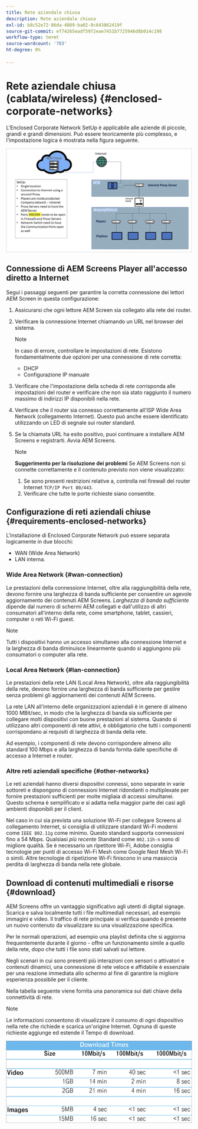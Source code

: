 ```yaml
---
title: Rete aziendale chiusa
description: Rete aziendale chiusa
exl-id: b8c52e72-86da-4089-ba02-0c643862419f
source-git-commit: ef74265eadf5972eae7451b7725946d8b014c198
workflow-type: tm+mt
source-wordcount: '703'
ht-degree: 0%

---
```


# Rete aziendale chiusa (cablata/wireless) {#enclosed-corporate-networks}

L&#39;Enclosed Corporate Network SetUp è applicabile alle aziende di piccole, grandi e grandi dimensioni. Può essere teoricamente più complesso, e l&#39;impostazione logica è mostrata nella figura seguente.

![](/help/using/assets/enclosed-network-1.png)


## Connessione di AEM Screens Player all&#39;accesso diretto a Internet

Segui i passaggi seguenti per garantire la corretta connessione dei lettori AEM Screen in questa configurazione:

1. Assicurarsi che ogni lettore AEM Screen sia collegato alla rete dei router.
1. Verificare la connessione Internet chiamando un URL nel browser del sistema.

   >[!NOTE]
   >In caso di errore, controllare le impostazioni di rete. Esistono fondamentalmente due opzioni per una connessione di rete corretta:
   >* DHCP
   >* Configurazione IP manuale

1. Verificare che l&#39;impostazione della scheda di rete corrisponda alle impostazioni del router e verificare che non sia stato raggiunto il numero massimo di indirizzi IP disponibili nella rete.

1. Verificare che il router sia connesso correttamente all&#39;ISP Wide Area Network (collegamento Internet). Questo può anche essere identificato utilizzando un LED di segnale sui router standard.
1. Se la chiamata URL ha esito positivo, puoi continuare a installare AEM Screens e registrarti. Avvia AEM Screens.

   >[!NOTE]
   >**Suggerimento per la risoluzione dei problemi**
   >Se AEM Screens non si connette correttamente e il contenuto previsto non viene visualizzato:
   >
   >1. Se sono presenti restrizioni relative a, controlla nel firewall del router Internet `TCP/IP Port 80/443`.
   >1. Verificare che tutte le porte richieste siano consentite.

## Configurazione di reti aziendali chiuse {#requirements-enclosed-networks}

L&#39;installazione di Enclosed Corporate Network può essere separata logicamente in due blocchi:

* WAN (Wide Area Network)
* LAN interna.

### Wide Area Network {#wan-connection}

Le prestazioni della connessione Internet, oltre alla raggiungibilità della rete, devono fornire una larghezza di banda sufficiente per consentire un agevole aggiornamento dei contenuti AEM Screens.
*Larghezza di banda sufficiente* dipende dal numero di schermi AEM collegati e dall&#39;utilizzo di altri consumatori all&#39;interno della rete, come smartphone, tablet, cassieri, computer o reti Wi-Fi guest.

>[!NOTE]
>
>Tutti i dispositivi hanno un accesso simultaneo alla connessione Internet e la larghezza di banda diminuisce linearmente quando si aggiungono più consumatori o computer alla rete.

### Local Area Network {#lan-connection}

Le prestazioni della rete LAN (Local Area Network), oltre alla raggiungibilità della rete, devono fornire una larghezza di banda sufficiente per gestire senza problemi gli aggiornamenti dei contenuti AEM Screens.

La rete LAN all&#39;interno delle organizzazioni aziendali è in genere di almeno 1000 MBit/sec, in modo che la larghezza di banda sia sufficiente per collegare molti dispositivi con buone prestazioni al sistema. Quando si utilizzano altri componenti di rete attivi, è obbligatorio che tutti i componenti corrispondano ai requisiti di larghezza di banda della rete.

Ad esempio, i componenti di rete devono corrispondere almeno allo standard 100 Mbps e alla larghezza di banda fornita dalle specifiche di accesso a Internet e router.

### Altre reti aziendali specifiche {#other-networks}

Le reti aziendali hanno diversi dispositivi connessi, sono separate in varie sottoreti e dispongono di connessioni Internet ridondanti o multiplexate per fornire prestazioni sufficienti per molte migliaia di accessi simultanei.
Questo schema è semplificato e si adatta nella maggior parte dei casi agli ambienti disponibili per il client.

Nel caso in cui sia prevista una soluzione Wi-Fi per collegare Screens al collegamento Internet, si consiglia di utilizzare standard Wi-Fi moderni come `IEEE 802.11g` come minimo. Questo standard supporta connessioni fino a 54 Mbps. Qualsiasi *più recente* Standard come `802.11h-n` sono di migliore qualità. Se è necessario un ripetitore Wi-Fi, Adobe consiglia tecnologie per punti di accesso Wi-Fi Mesh come Google Nest Mesh Wi-Fi o simili.
Altre tecnologie di ripetizione Wi-Fi finiscono in una massiccia perdita di larghezza di banda nella rete globale.

## Download di contenuti multimediali e risorse {#download}

AEM Screens offre un vantaggio significativo agli utenti di digital signage. Scarica e salva localmente tutti i file multimediali necessari, ad esempio immagini e video. Il traffico di rete principale si verifica quando è presente un nuovo contenuto da visualizzare su una visualizzazione specifica.

Per le normali operazioni, ad esempio una playlist definita che si aggiorna frequentemente durante il giorno - offre un funzionamento simile a quello della rete, dopo che tutti i file sono stati salvati sul lettore.

Negli scenari in cui sono presenti più interazioni con sensori o attivatori e contenuti dinamici, una connessione di rete veloce e affidabile è essenziale per una reazione immediata allo schermo al fine di garantire la migliore esperienza possibile per il cliente.

Nella tabella seguente viene fornita una panoramica sui dati chiave della connettività di rete.

>[!NOTE]
>Le informazioni consentono di visualizzare il consumo di ogni dispositivo nella rete che richiede e scarica un&#39;origine Internet. Ognuna di queste richieste aggiunge ed estende il Tempo di download.

![](/help/using/assets/enclosed-network-download.png)
